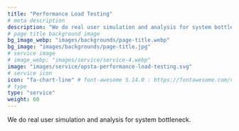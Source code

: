 ```yaml
---
title: "Performance Load Testing"
# meta description
description: "We do real user simulation and analysis for system bottleneck"
# page title background image
bg_image_webp: "images/backgrounds/page-title.webp"
bg_image: "images/backgrounds/page-title.jpg"
# service image
# image_webp: "images/service/service-4.webp"
image: "images/service/opsta-performance-load-testing.svg"
# service icon
icon: "fa-chart-line" # font-awesome 5.14.0 : https://fontawesome.com/v5.14.0/icons/
# type
type: "service"
weight: 60
---
```


We do real user simulation and analysis for system bottleneck.
